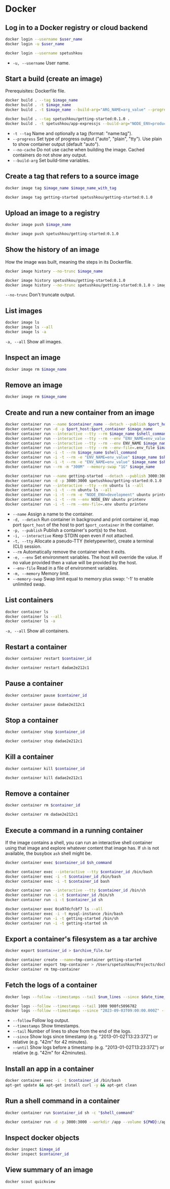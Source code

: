 # Docker

## Log in to a Docker registry or cloud backend

```bash
docker login --username $user_name
docker login -u $user_name

docker login --username spetushkou
```

- `-u, --username` User name.

## Start a build (create an image)

Prerequisites: Dockerfile file.

```bash
docker build . --tag $image_name
docker build . -t $image_name
docker build . -t $image_name --build-arg="ARG_NAME=arg_value" --progress=plain --no-cache

docker build . --tag spetushkou/getting-started:0.1.0 .
docker build . -t spetushkou/app-expressjs --build-arg="NODE_ENV=production" --progress=plain --no-cache
```

- `-t --tag` Name and optionally a tag (format: "name:tag").
- `--progress` Set type of progress output ("auto", "plain", "tty"). Use plain to show container output (default "auto").
- `--no-cache` Do not use cache when building the image. Cached containers do not show any output.
- `--build-arg` Set build-time variables.

## Create a tag that refers to a source image

```bash
docker image tag $image_name $image_name_with_tag

docker image tag getting-started spetushkou/getting-started:0.1.0
```

## Upload an image to a registry

```bash
docker image push $image_name

docker image push spetushkou/getting-started:0.1.0
```

## Show the history of an image

How the image was built, meaning the steps in its Dockerfile.

```bash
docker image history --no-trunc $image_name

docker image history spetushkou/getting-started:0.1.0
docker image history --no-trunc spetushkou/getting-started:0.1.0 > image_history.log
```

`--no-trunc` Don't truncate output.

## List images

```bash
docker image ls
docker image ls --all
docker image ls -a
```

`-a, --all` Show all images.

## Inspect an image

```bash
docker image rm $image_name
```

## Remove an image

```bash
docker image rm $image_name
```

## Create and run a new container from an image

```bash
docker container run --name $container_name --detach --publish $port_host:$port_container $image_name
docker container run -d -p $port_host:$port_container $image_name
docker container run --interactive --tty --rm $image_name $shell_command
docker container run --interactive --tty --rm --env "ENV_NAME=env_value" $image_name $shell_command
docker container run --interactive --tty --rm --env ENV_NAME $image_name $shell_command # ENV_NAME value will be taken from host
docker container run --interactive --tty --rm --env-file=.env_file $image_name $shell_command
docker container run -i -t --rm $image_name $shell_command
docker container run -i -t --rm -e "ENV_NAME=env_value" $image_name $shell_command
docker container run -i -t --rm -e "ENV_NAME=env_value" $image_name $shell_command
docker container run --rm -m "300M" --memory-swap "1G" $image_name

docker container run --name getting-started --detach --publish 3000:3000 spetushkou/getting-started:0.1.0
docker container run -d -p 3000:3000 spetushkou/getting-started:0.1.0
docker container run --interactive --tty --rm ubuntu ls --all
docker container run -i -t --rm ubuntu ls --all
docker container run -i -t --rm -e "NODE_ENV=development" ubuntu printenv
docker container run -i -t --rm --env NODE_ENV ubuntu printenv
docker container run -i -t --rm --env-file=.env ubuntu printenv
```

- `--name` Assign a name to the container.
- `-d, --detach` Run container in background and print container id, map port `$port_host` of the host to port `$port_container` in the container.
- `-p, --publish` Publish a container's port(s) to the host.
- `-i, --interactive` Keep STDIN open even if not attached.
- `-t, --tty` Allocate a pseudo-TTY (teletypewriter), create a terminal (CLI) session.
- `--rm` Automatically remove the container when it exits.
- `-e, --env` Set environment variables. The host will override the value. If no value provided then a value will be provided by the host.
- `--env-file` Read in a file of environment variables.
- `-m, --memory` Memory limit.
- `--memory-swap` Swap limit equal to memory plus swap: '-1' to enable unlimited swap.

## List containers

```bash
docker container ls
docker container ls --all
docker container ls -a
```

`-a, --all` Show all containers.

## Restart a container

```bash
docker container restart $container_id

docker container restart dadae2e212c1
```

## Pause a container

```bash
docker container pause $container_id

docker container pause dadae2e212c1
```

## Stop a container

```bash
docker container stop $container_id

docker container stop dadae2e212c1
```

## Kill a container

```bash
docker container kill $container_id

docker container kill dadae2e212c1
```

## Remove a container

```bash
docker container rm $container_id

docker container rm dadae2e212c1
```

## Execute a command in a running container

If the image contains a shell, you can run an interactive shell container using that image and explore whatever content that image has. If `sh` is not available, the busybox `ash` shell might be.

```bash
docker container exec $container_id $sh_command

docker container exec --interactive --tty $container_id /bin/bash
docker container exec -i -t $container_id /bin/bash
docker container exec -i -t $container_id bash

docker container run --interactive --tty $container_id /bin/sh
docker container run -i -t $container_id /bin/sh
docker container run -i -t $container_id sh

docker container exec 0ca97dcfcbf7 ls --all
docker container exec -i -t mysql-instance /bin/bash
docker container run -i -t getting-started /bin/sh
docker container run -i -t getting-started sh
```

## Export a container's filesystem as a tar archive

```bash
docker export $container_id > $archive_file.tar

docker container create --name=tmp-container getting-started
docker container export tmp-container > /Users/spetushkou/Projects/docker/getting-started.tar
docker container rm tmp-container
```

## Fetch the logs of a container

```bash
docker logs --follow --timestamps --tail $num_lines --since $date_time_utc --until $date_time_utc $container_id

docker logs --follow --timestamps --tail 1000 900fc5096782
docker logs --follow --timestamps --since "2023-09-03T09:00:00.000Z" --until "2023-09-03T23:59:59.000Z" 900fc5096782
```

- `--follow` Follow log output.
- `--timestamps` Show timestamps.
- `--tail` Number of lines to show from the end of the logs.
- `--since` Show logs since timestamp (e.g. "2013-01-02T13:23:37Z") or relative (e.g. "42m" for 42 minutes).
- `--until` Show logs before a timestamp (e.g. "2013-01-02T13:23:37Z") or relative (e.g. "42m" for 42minutes).

## Install an app in a container

```bash
docker container exec -i -t $container_id /bin/bash
apt-get update && apt-get install curl -y && apt-get clean
```

## Run a shell command in a container

```bash
docker container run $container_id sh -c "$shell_command"

docker container run -d -p 3000:3000 --workdir /app --volume ${PWD}:/app node:20-alpine sh -c "npm install && npm run dev"
```

## Inspect docker objects

```bash
docker inspect $image_id
docker inspect $container_id
```

## View summary of an image

```bash
docker scout quickview
```
